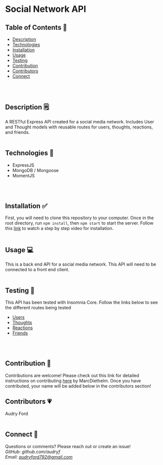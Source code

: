 # Social Network API

## Table of Contents 👀<br>
- [Description](#description)
- [Technologies](#technologies)
- [Installation](#installation)
- [Usage](#usage)
- [Testing](#testing)
- [Contribution](#contribution)
- [Contributors](#contributors)
- [Connect](#connect)
<br>
<br>

## Description 🗒
A RESTful Express API created for a social media network. Includes User and Thought models with reusable routes for users, thoughts, reactions, and friends. 
<br>
<br>

## Technologies 💾
- ExpressJS 
- MongoDB / Mongoose
- MomentJS
<br>
<br>


## Installation ✅
First, you will need to clone this repository to your computer. Once in the root directory, run  `npm install`, then `npm start` to start the server. Follow this [link](https://watch.screencastify.com/v/zfMLTCG437kdHXppnlfl) to watch a step by step video for installation.
<br>
<br>

## Usage 💻
This is a back end API for a social media network. This API will need to be connected to a front end client. 
<br>
<br>

## Testing 🧪
This API has been tested with Insomnia Core. Follow the links below to see the different routes being tested
- [Users](https://watch.screencastify.com/v/9531CKuc4dTF5S70eVq2)
- [Thoughts](https://watch.screencastify.com/v/P6laHHUQF3yUZgvwWyFl)
- [Reactions](https://watch.screencastify.com/v/nCEHc7SRTBiYcLakX1m9)
- [Friends](https://watch.screencastify.com/v/MpWVHdZ0es61RwvYz4Ns)
<br>
<br>

## Contribution 👥
Contributions are welcome! Please check out this link for detailed instructions on contributing [here](https://github.com/MarcDiethelm/contributing/blob/master/README.md) by MarcDiethelm. Once you have contributed, your name will be added below in the contributors section!
<br>

## Contributors 💗
Audry Ford 
<br>
<br>

## Connect 📧
Questions or comments? Please reach out or create an issue!
<br>
*GitHub: github.com/audryf*<br>
*Email: audryford792@gmail.com*

